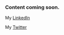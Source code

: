 ### Content coming soon.


My [LinkedIn](https://www.linkedin.com/in/joseph-lee-woodall-iv/)

My [Twitter](https://twitter.com/josephwoodall_)
